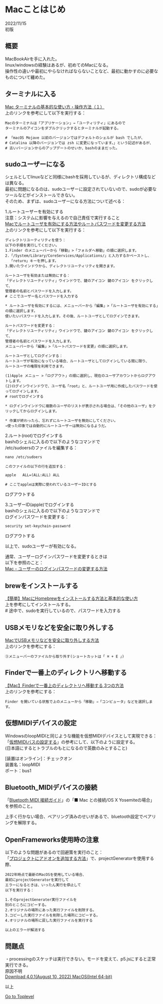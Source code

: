     
# Macことはじめ 

2022/11/15      
初版    
  
## 概要   
MacBookAirを手に入れた。  
linux/windowsの経験はあるが、初めてのMacになる。  
操作性の違いや最初にやらなければならないことなど、最初に動かすのに必要なものについて纏めた。  

## ターミナルに入る
[Mac ターミナルの基本的な使い方・操作方法（１）](https://www.webdesignleaves.com/pr/plugins/mac_terminal_basics_01.html)  
上のリンクを参考にして以下を実行する：  
```
Macのターミナルは「アプリケーション」→「ユーティリティ」にあるので
ターミナルのアイコンをダブルクリックするとターミナルが起動する。

# 「macOS Mojave 以前のバージョンではデフォルトのシェルが bash でしたが、
# Catalina 以降のバージョンでは zsh に変更になっています。」という記述があるが、
# 古いバージョンからのアップデートのせいか、bashのままだった。
```

## sudoユーザーになる
シェルとしてlinuxなどと同様にbashを採用しているが、ディレクトリ構成などは異なる。  
最初に問題になるのは、sudoユーザーに設定されていないので、sudoが必要なツールなどがインストールできない。  
そのため、まずは、sudoユーザーになる方法について述べる：  

1.ルートユーザーを有効にする  
注意：システムに影響を与えるので自己責任で実行すること  
[Macでルートユーザを有効にする方法やルートパスワードを変更する方法](https://support.apple.com/ja-jp/HT204012)  
上のリンクを参考にして以下を実行する：  
```
ディレクトリユーティリティを使う：
以下の手順を実行してください。
1.Finder のメニューバーから「移動」>「フォルダへ移動」の順に選択します。
2.「/System/Library/CoreServices/Applications/」と入力するかペーストし、
  「return」キーを押します。
3.開いたウインドウから、ディレクトリユーティリティを開きます。

ルートユーザを有効または無効にする：
「ディレクトリユーティリティ」ウインドウで、鍵のアイコン 鍵のアイコン をクリックして、
管理者の名前とパスワードを入力します。
# ここでユーザー名とパスワードを入力する

* ルートユーザを有効にするには、メニューバーから「編集」>「ルートユーザを有効にする」の順に選択します。
使いたいパスワードを入力します。その後、ルートユーザとしてログインできます。

ルートパスワードを変更する：
「ディレクトリユーティリティ」ウインドウで、鍵のアイコン 鍵のアイコン をクリックして、
管理者の名前とパスワードを入力します。
メニューバーから「編集」>「ルートパスワードを変更」の順に選択します。

ルートユーザとしてログインする：
ルートユーザが有効になっている場合、ルートユーザとしてログインしている間に限り、
ルートユーザの権限を利用できます。

(1)Apple メニュー >「ログアウト」の順に選択し、現在のユーザアカウントからログアウトします。
(2)ログインウインドウで、ユーザ名「root」と、ルートユーザ用に作成したパスワードを使ってログインします。
# rootでログインする

* ログインウインドウに複数のユーザのリストが表示される場合は、「その他のユーザ」をクリックしてからログインします。

* 作業が終わったら、忘れずにルートユーザを無効にしてください。 
→使った印象では自動的にルートユーザーは無効になるようだ。
```

2.ルート(root)でログインする  
bashのシェルに入るので以下のようなコマンドで  
/etc/sudoersのファイルを編集する：  
```
nano /etc/sudoers

このファイルの以下の行を追加する：

apple	ALL=(ALL:ALL) ALL

# ここでappleは実際に使われているユーザーIDとする
```
ログアウトする  

3.ユーザーID(apple)でログインする  
bashのシェルに入るので以下のようなコマンドで  
ログインパスワードを変更する：  

```
security set-keychain-password
```
ログアウトする  

以上で、sudoユーザーが有効になる。  


通常、ユーザーログインパスワードを変更するときは  
以下を参照のこと：  
[Mac - ユーザーのログインパスワードの変更する方法](https://pc-karuma.net/mac-password-change/)  


## brewをインストールする
[【簡単】MacにHomebrewをインストールする方法と基本的な使い方](https://fukatsu.tech/homebrew)   
上を参考にしてインストールする。  
\# 途中で、sudoを実行しているので、パスワードを入力する  


## USBメモリなどを安全に取り外しする
[MacでUSBメモリなどを安全に取り外しする方法](https://decoy284.net/mac-remove-external-disk-from-desktop/)  
上のリンクを参考にする：
```
③メニューバーのファイルから取り外す(ショートカットは「 ⌘ + E 」)
```


## Finderで一番上のディレクトリへ移動する
[【Mac】Finderで一番上のディレクトリへ移動する 3つの方法](http://c-through.blogto.jp/archives/23285815.html#:~:text=Finder%20%E3%82%92%E9%96%8B%E3%81%84%E3%81%A6%E3%81%84%E3%82%8B,%E3%81%95%E3%81%9B%E3%82%8B%E3%81%93%E3%81%A8%E3%81%8C%E3%81%A7%E3%81%8D%E3%81%BE%E3%81%99%E3%80%82)  
上のリンクを参考にする：  
```
Finder を開いている状態で上のメニューから「移動」⇒「コンピュータ」などを選択します。
```

## 仮想MIDIデバイスの設定  
WindowsのloopMIDIと同じような機能を仮想MIDIデバイスとして実現できる：   
「[仮想MIDIバスの設定する](https://help.ableton.com/hc/ja/articles/209774225-%E4%BB%AE%E6%83%B3MIDI%E3%83%90%E3%82%B9%E3%81%AE%E8%A8%AD%E5%AE%9A%E3%81%99%E3%82%8B)」の参考にして、以下のように設定する。  
(日本語にするとトラブルのもとになるので英数のみとすること)

[装置はオンライン]：チェックオン  
装置名：loopMIDI  
ポート：bus1  


## Bluetooth_MIDIデバイスの接続
「[Bluetooth MIDI 接続ガイド](https://cdn.korg.com/jp/support/download/files/66bd712c7c4ca40c46fa26cf1ad97b8e.pdf)」の「■ Mac との接続/OS X Yosemiteの場合」を参照のこと。  

上手く行かない場合、ペアリング済みのせいがあるで、bluetooth設定でペアリングを解除する。  


## OpenFrameworks使用時の注意
以下のような問題があるので回避策を実行のこと：  
「[プロジェクトにアドオンを追加する方法](https://openframeworks.cc/ja/learning/01_basics/how_to_add_addon_to_project/)」で、projectGeneratorを使用する際、
```
2022年時点で最新のMacOSを使用している場合、
最初にprojectGeneratorを実行して
エラーになるときは、いったん実行を停止して
以下を実行する：

1.そのprojectGenerater実行ファイルを
別のところにコピーする。
2.オリジナルの場所にあった実行ファイルを削除する。
3.コピーした実行ファイルを削除した場所にコピーする。
4.オリジナルの場所に戻した実行ファイルを実行する

以上のエラーが解消する
```

## 問題点
・processingのスケッチは実行できない。モードを変えて、p5.jsにすると正常実行できる。  
原因不明  
[Download 4.0.1(August 10, 2022) MacOS(Intel 64-bit)](https://processing.org/download)  

以上  

[Go to Toplevel](https://xshigee.github.io/web0/)  
